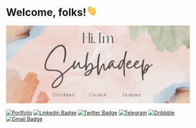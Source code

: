 <h1 align="left" >Welcome, folks!<img src="https://raw.githubusercontent.com/ABSphreak/ABSphreak/master/gifs/Hi.gif" width="30px" height="30px"></h1>
<img src="./Profile.png">

[![Portfolio](https://img.shields.io/badge/Portfolio-%23000000.svg?style=flat&logo=firefox&logoColor=#FF7139&link=https://www.linkedin.com)](https://www.linkedin.com)
[![Linkedin Badge](https://img.shields.io/badge/-Linkedin-blue?style=flat&logo=Linkedin&logoColor=white&link=https://www.linkedin.com)](https://www.linkedin.com)
[![Twitter Badge](https://img.shields.io/badge/-Twitter-1ca0f1?style=flat&labelColor=1ca0f1&logo=twitter&logoColor=white&link=https://twitter.com/Aura)](https://twitter.com)
[![Telegram](https://img.shields.io/badge/Telegram-2CA5E0?style=flat&logo=telegram&logoColor=white&link=https://dribbble.com/_Aura/)](https://dribbble.com)
[![Dribbble](https://img.shields.io/badge/-Dribbble-EA4C89?style=flat&logo=dribbble&logoColor=white&link=https://dribbble.com/_Aura/)](https://dribbble.com)
[![Gmail Badge](https://img.shields.io/badge/-Gmail-c14438?style=flat&logo=Gmail&logoColor=white&link=mailto:subhadeep@gmail.com)](mailto:subhadeep@gmail.com)

